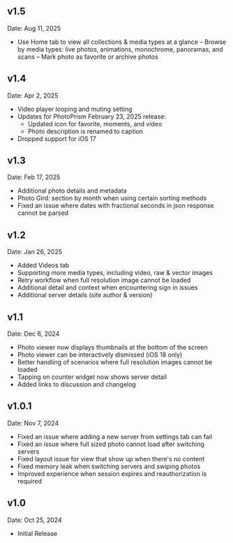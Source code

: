 ## v1.5
Date: Aug 11, 2025

- Use Home tab to view all collections & media types at a glance
– Browse by media types: live photos, animations, monochrome, panoramas, and scans
– Mark photo as favorite or archive photos

## v1.4
Date: Apr 2, 2025

- Video player looping and muting setting
- Updates for PhotoPrism February 23, 2025 release:
  - Updated icon for favorite, moments, and video
  - Photo description is renamed to caption
- Dropped support for iOS 17

## v1.3
Date: Feb 17, 2025

- Additional photo details and metadata
- Photo Gird: section by month when using certain sorting methods
- Fixed an issue where dates with fractional seconds in json response cannot be parsed

## v1.2
Date: Jan 26, 2025

- Added Videos tab
- Supporting more media types, including video, raw & vector images
- Retry workflow when full resolution image cannot be loaded
- Additional detail and context when encountering sign in issues
- Additional server details (site author & version)

## v1.1
Date: Dec 6, 2024

- Photo viewer now displays thumbnails at the bottom of the screen
- Photo viewer can be interactively dismissed (iOS 18 only)
- Better handling of scenarios where full resolution images cannot be loaded
- Tapping on counter widget now shows server detail
- Added links to discussion and changelog

## v1.0.1
Date: Nov 7, 2024

- Fixed an issue where adding a new server from settings tab can fail
- Fixed an issue where full sized photo cannot load after switching servers
- Fixed layout issue for view that show up when there's no content
- Fixed memory leak when switching servers and swiping photos
- Improved experience when session expires and reauthorization is required

## v1.0
Date: Oct 25, 2024

- Initial Release
